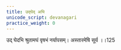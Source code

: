 ```yaml
---
title: उद्घेद् अभि
unicode_script: devanagari
practice_weight: 0
---
```


<div class="js_include" url="/vedAH_Rk/shAkalam/saMhitA/vishvAsa-prastutiH/08/093/01_udghedabhi_shrutAmaghaM.md"  newLevelForH1="2" includeTitle="false"> </div>

उद् घेदभि श्रुतामघं वृषभं नर्यापसम्। अस्तारमेषि सूर्य ।।125
